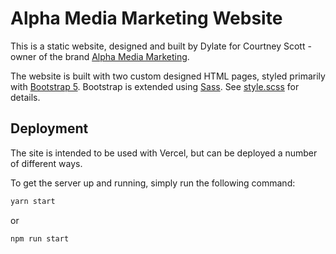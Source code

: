 # Alpha Media Marketing Website

This is a static website, designed and built by Dylate for Courtney Scott - owner of the brand [Alpha Media Marketing](www.alphamediamarketing.co).

The website is built with two custom designed HTML pages, styled primarily with [Bootstrap 5](https://blog.getbootstrap.com/2020/06/16/bootstrap-5-alpha/). Bootstrap is extended using [Sass](https://sass-lang.com/). See [style.scss](blob/master/assets/scss/style.scss) for details.

## Deployment

The site is intended to be used with Vercel, but can be deployed a number of different ways.

To get the server up and running, simply run the following command:

```bash
yarn start
```

or

```bash
npm run start
```